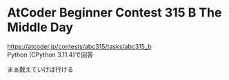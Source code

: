 # AtCoder Beginner Contest 315 B The Middle Day  
https://atcoder.jp/contests/abc315/tasks/abc315_b  
Python (CPython 3.11.4)で回答  

まぁ数えていけば行ける
